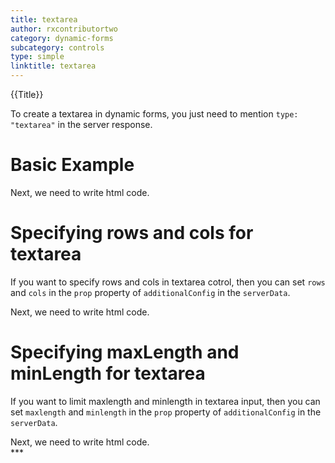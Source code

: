 ```yaml
---
title: textarea
author: rxcontributortwo
category: dynamic-forms
subcategory: controls
type: simple
linktitle: textarea
---
```


<div class="title-bar top_title"><p>{{Title}}</p></div> <div class="title-bar"><p>

To create a textarea in dynamic forms, you just need to mention `type: "textarea"` in the server response.</p></div>

# Basic Example

<div component="app-code" key="textarea-complete-component"></div> 
Next, we need to write html code.
<div component="app-code" key="textarea-complete-html"></div> 
<div component="app-example-runner" ref-component="app-textarea-complete"></div>

# Specifying rows and cols for textarea

If you want to specify rows and cols in textarea cotrol, then you can set `rows` and `cols` in the `prop` property of `additionalConfig` in the `serverData`.

<div component="app-code" key="textarea-size-component"></div>
Next, we need to write html code.
<div component="app-code" key="textarea-size-html"></div> 
<div component="app-example-runner" ref-component="app-textarea-size"></div>

# Specifying maxLength and minLength for textarea

If you want to limit maxlength and minlength in textarea input, then you can set `maxlength` and `minlength` in the `prop` property of `additionalConfig` in the `serverData`.

<div component="app-code" key="textarea-inputlength-component"></div>
Next, we need to write html code.
<div component="app-code" key="textarea-inputlength-html"></div> 
<div component="app-example-runner" ref-component="app-textarea-inputlength"></div>
***
